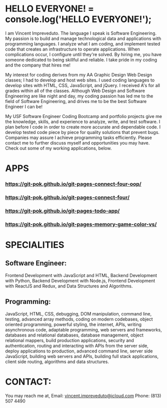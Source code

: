 # HELLO EVERYONE! = console.log('HELLO EVERYONE!');
I am Vincent Impreveduto. The language I speak is Software Engineering. My passion is to build and manage technological data and applications with programming languages. I analyze what I am coding, and implement tested code that creates an infrastructure to operate applications. When complications occur, I configure until they're solved. By hiring me, you have someone dedicated to being skillful and reliable. I take pride in my coding and the company that hires me! 

My interest for coding derives from my AA Graphic Design Web Design classes; I had to develop and host web sites. I used coding languages to develop sites with HTML, CSS, JavaScript, and jQuery. I received A's for all grades within all of the classes. Although Web Design and Software Engineering are like night and day, my coding passion has led me to the field of Software Engineering, and drives me to be the best Software Engineer I can be! 

My USF Software Engineer Coding Bootcamp and portfolio projects give me the knowledge, skills, and experience to analyze, write, and test software. I plan before I code in order to create more accurate and dependable code. I develop tested code piece by piece for quality solutions that prevent bugs. Companies may assure I achieve programming tasks efficiently. Please contact me to further discuss myself and opportunities you may have. Check out some of my working applications, below.

# APPS
### https://git-pok.github.io/git-pages-connect-four-oop/
### https://git-pok.github.io/git-pages-connect-four/ 
### https://git-pok.github.io/git-pages-todo-app/
### https://git-pok.github.io/git-pages-memory-game-color-vs/

# SPECIALITIES
## Software Engineer: 
Frontend Development with JavaScript and HTML, Backend Development with Python, Backend Development with Node.js, Frontend Development with ReactJS and Redux, and Data Structures and Algorithms.

## Programming:
JavaScript, HTML, CSS, debugging, DOM manipulation, command line, testing, advanced array methods, coding on modern codebases, object oriented programming, powerful styling, the internet, APIs, writing asynchronous code, adaptable programming, web servers and frameworks, databases and relational databases, database management, object relational mappers, build production applications, security and authentication, routing and interacting with APIs from the server side, deploy applications to production, advanced command line, server side JavaScript, building web servers and APIs, building full stack applications, client side routing, algorithms and data structures.

# CONTACT:
You may reach me at,
Email: vincent.impreveduto@icloud.com
Phone: (813) 507 4490

<!---
git-pok/git-pok is a ✨ special ✨ repository because its `README.md` (this file) appears on your GitHub profile.
You can click the Preview link to take a look at your changes.
--->
